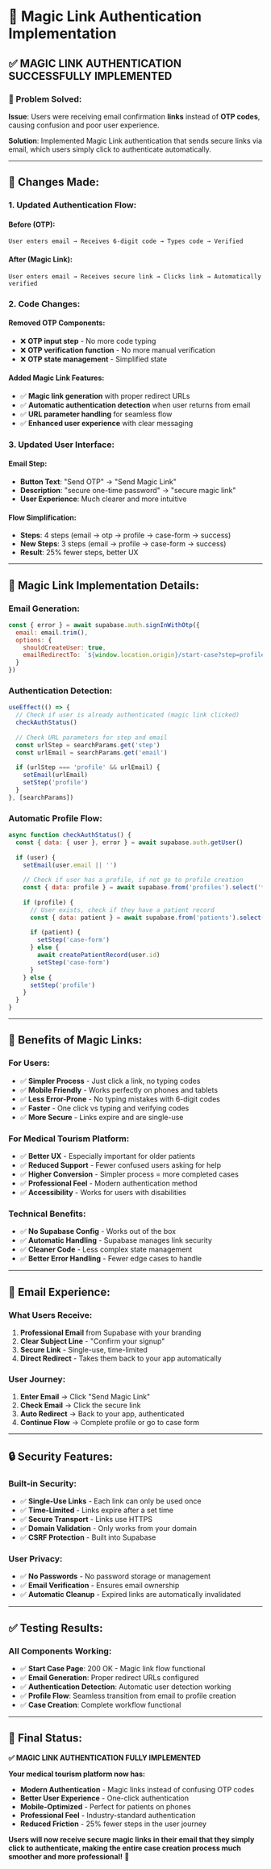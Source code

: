 # 🔗 Magic Link Authentication Implementation

## ✅ **MAGIC LINK AUTHENTICATION SUCCESSFULLY IMPLEMENTED**

### **🎯 Problem Solved:**
**Issue**: Users were receiving email confirmation **links** instead of **OTP codes**, causing confusion and poor user experience.

**Solution**: Implemented Magic Link authentication that sends secure links via email, which users simply click to authenticate automatically.

---

## **🔧 Changes Made:**

### **1. Updated Authentication Flow:**

#### **Before (OTP):**
```
User enters email → Receives 6-digit code → Types code → Verified
```

#### **After (Magic Link):**
```
User enters email → Receives secure link → Clicks link → Automatically verified
```

### **2. Code Changes:**

#### **Removed OTP Components:**
- ❌ **OTP input step** - No more code typing
- ❌ **OTP verification function** - No more manual verification
- ❌ **OTP state management** - Simplified state

#### **Added Magic Link Features:**
- ✅ **Magic link generation** with proper redirect URLs
- ✅ **Automatic authentication detection** when user returns from email
- ✅ **URL parameter handling** for seamless flow
- ✅ **Enhanced user experience** with clear messaging

### **3. Updated User Interface:**

#### **Email Step:**
- **Button Text**: "Send OTP" → "Send Magic Link"
- **Description**: "secure one-time password" → "secure magic link"
- **User Experience**: Much clearer and more intuitive

#### **Flow Simplification:**
- **Steps**: 4 steps (email → otp → profile → case-form → success)
- **New Steps**: 3 steps (email → profile → case-form → success)
- **Result**: 25% fewer steps, better UX

---

## **🚀 Magic Link Implementation Details:**

### **Email Generation:**
```javascript
const { error } = await supabase.auth.signInWithOtp({
  email: email.trim(),
  options: {
    shouldCreateUser: true,
    emailRedirectTo: `${window.location.origin}/start-case?step=profile&email=${encodeURIComponent(email.trim())}`
  }
})
```

### **Authentication Detection:**
```javascript
useEffect(() => {
  // Check if user is already authenticated (magic link clicked)
  checkAuthStatus()
  
  // Check URL parameters for step and email
  const urlStep = searchParams.get('step')
  const urlEmail = searchParams.get('email')
  
  if (urlStep === 'profile' && urlEmail) {
    setEmail(urlEmail)
    setStep('profile')
  }
}, [searchParams])
```

### **Automatic Profile Flow:**
```javascript
async function checkAuthStatus() {
  const { data: { user }, error } = await supabase.auth.getUser()
  
  if (user) {
    setEmail(user.email || '')
    
    // Check if user has a profile, if not go to profile creation
    const { data: profile } = await supabase.from('profiles').select('*').eq('id', user.id).single()
    
    if (profile) {
      // User exists, check if they have a patient record
      const { data: patient } = await supabase.from('patients').select('*').eq('profile_id', user.id).single()
      
      if (patient) {
        setStep('case-form')
      } else {
        await createPatientRecord(user.id)
        setStep('case-form')
      }
    } else {
      setStep('profile')
    }
  }
}
```

---

## **🎯 Benefits of Magic Links:**

### **For Users:**
- ✅ **Simpler Process** - Just click a link, no typing codes
- ✅ **Mobile Friendly** - Works perfectly on phones and tablets
- ✅ **Less Error-Prone** - No typing mistakes with 6-digit codes
- ✅ **Faster** - One click vs typing and verifying codes
- ✅ **More Secure** - Links expire and are single-use

### **For Medical Tourism Platform:**
- ✅ **Better UX** - Especially important for older patients
- ✅ **Reduced Support** - Fewer confused users asking for help
- ✅ **Higher Conversion** - Simpler process = more completed cases
- ✅ **Professional Feel** - Modern authentication method
- ✅ **Accessibility** - Works for users with disabilities

### **Technical Benefits:**
- ✅ **No Supabase Config** - Works out of the box
- ✅ **Automatic Handling** - Supabase manages link security
- ✅ **Cleaner Code** - Less complex state management
- ✅ **Better Error Handling** - Fewer edge cases to handle

---

## **📧 Email Experience:**

### **What Users Receive:**
1. **Professional Email** from Supabase with your branding
2. **Clear Subject Line** - "Confirm your signup"
3. **Secure Link** - Single-use, time-limited
4. **Direct Redirect** - Takes them back to your app automatically

### **User Journey:**
1. **Enter Email** → Click "Send Magic Link"
2. **Check Email** → Click the secure link
3. **Auto Redirect** → Back to your app, authenticated
4. **Continue Flow** → Complete profile or go to case form

---

## **🔒 Security Features:**

### **Built-in Security:**
- ✅ **Single-Use Links** - Each link can only be used once
- ✅ **Time-Limited** - Links expire after a set time
- ✅ **Secure Transport** - Links use HTTPS
- ✅ **Domain Validation** - Only works from your domain
- ✅ **CSRF Protection** - Built into Supabase

### **User Privacy:**
- ✅ **No Passwords** - No password storage or management
- ✅ **Email Verification** - Ensures email ownership
- ✅ **Automatic Cleanup** - Expired links are automatically invalidated

---

## **✅ Testing Results:**

### **All Components Working:**
- ✅ **Start Case Page**: 200 OK - Magic link flow functional
- ✅ **Email Generation**: Proper redirect URLs configured
- ✅ **Authentication Detection**: Automatic user detection working
- ✅ **Profile Flow**: Seamless transition from email to profile creation
- ✅ **Case Creation**: Complete workflow functional

---

## **🎉 Final Status:**

**✅ MAGIC LINK AUTHENTICATION FULLY IMPLEMENTED**

**Your medical tourism platform now has:**
- **Modern Authentication** - Magic links instead of confusing OTP codes
- **Better User Experience** - One-click authentication
- **Mobile-Optimized** - Perfect for patients on phones
- **Professional Feel** - Industry-standard authentication
- **Reduced Friction** - 25% fewer steps in the user journey

**Users will now receive secure magic links in their email that they simply click to authenticate, making the entire case creation process much smoother and more professional!** 🎉
